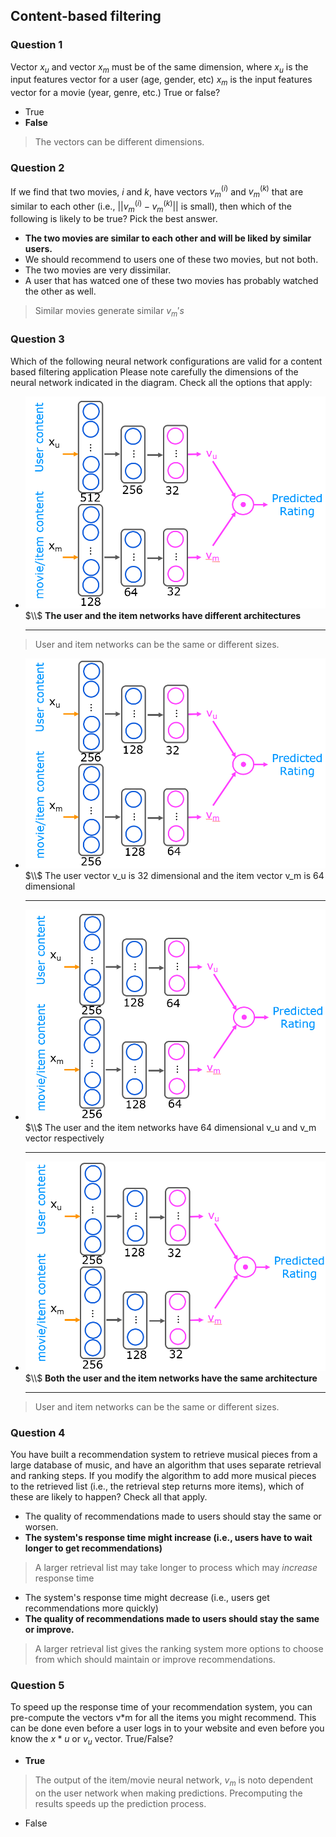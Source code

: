 ## Content-based filtering

### Question 1

Vector $x_{u}$ and vector $x_{m}$ must be of the same dimension, where $x_{u}$ is the input features vector for a user (age, gender, etc) $x_{m}$ is the input features vector for a movie (year, genre, etc.) True or false?

- True
- **False**

> The vectors can be different dimensions.

### Question 2

If we find that two movies, $i$ and $k$, have vectors $v_{m}^{(i)}$ and $v_{m}^{(k)}$ that are similar to each other (i.e., $||v_{m}^{(i)}-v_{m}^{(k)}||$ is small), then which of the following is likely to be true? Pick the best answer.

- **The two movies are similar to each other and will be liked by similar users.**
- We should recommend to users one of these two movies, but not both.
- The two movies are very dissimilar.
- A user that has watced one of these two movies has probably watched the other as well.

> Similar movies generate similar $v_{m}'s$

### Question 3

Which of the following neural network configurations are valid for a content based filtering application Please note carefully the dimensions of the neural network indicated in the diagram. Check all the options that apply:

- ![2](./images/2.png) $\\$ **The user and the item networks have different architectures** <hr>

> User and item networks can be the same or different sizes.

- ![3](./images/3.png) $\\$ The user vector v_u is 32 dimensional and the item vector v_m is 64 dimensional <hr>
- ![4](./images/4.png) $\\$ The user and the item networks have 64 dimensional v_u and v_m vector respectively<hr>
- ![5](./images/5.png) $\\$ **Both the user and the item networks have the same architecture** <hr>

> User and item networks can be the same or different sizes.

### Question 4

You have built a recommendation system to retrieve musical pieces from a large database of music, and have an algorithm that uses separate retrieval and ranking steps. If you modify the algorithm to add more musical pieces to the retrieved list (i.e., the retrieval step returns more items), which of these are likely to happen? Check all that apply.

- The quality of recommendations made to users should stay the same or worsen.
- **The system's response time might increase (i.e., users have to wait longer to get recommendations)**

> A larger retrieval list may take longer to process which may _increase_ response time

- The system's response time might decrease (i.e., users get recommendations more quickly)
- **The quality of recommendations made to users should stay the same or improve.**

> A larger retrieval list gives the ranking system more options to choose from which should maintain or improve recommendations.

### Question 5

To speed up the response time of your recommendation system, you can pre-compute the vectors v*m for all the items you might recommend. This can be done even before a user logs in to your website and even before you know the $x*{u}$ or $v_{u}$ vector. True/False?

- **True**

> The output of the item/movie neural network, $v_{m}$ is noto dependent on the user network when making predictions. Precomputing the results speeds up the prediction process.

- False
